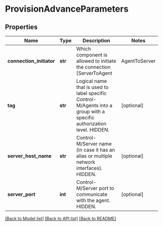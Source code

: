 # ProvisionAdvanceParameters

## Properties
Name | Type | Description | Notes
------------ | ------------- | ------------- | -------------
**connection_initiator** | **str** | Which component is allowed to initiate the connection [ServerToAgent | AgentToServer | BothAllowed]. Parameters start with capital letter.  HIDDEN. | [optional] 
**tag** | **str** | Logical name that is used to label specific Control-M/Agents into a group with a specific authorization level.  HIDDEN. | [optional] 
**server_host_name** | **str** | Control-M/Server name (in case it has an alias or multiple network interfaces).  HIDDEN. | [optional] 
**server_port** | **int** | Control-M/Server port to communicate with the agent.  HIDDEN. | [optional] 

[[Back to Model list]](../README.md#documentation-for-models) [[Back to API list]](../README.md#documentation-for-api-endpoints) [[Back to README]](../README.md)



